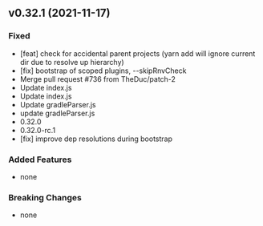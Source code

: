 ## v0.32.1 (2021-11-17)

### Fixed

- [feat] check for accidental parent projects (yarn add will ignore current dir due to resolve up hierarchy)
- [fix] bootstrap of scoped plugins, --skipRnvCheck
- Merge pull request #736 from TheDuc/patch-2
- Update index.js
- Update index.js
- Update gradleParser.js
- update gradleParser.js
- 0.32.0
- 0.32.0-rc.1
- [fix] improve dep resolutions during bootstrap

### Added Features

- none

### Breaking Changes

- none

  